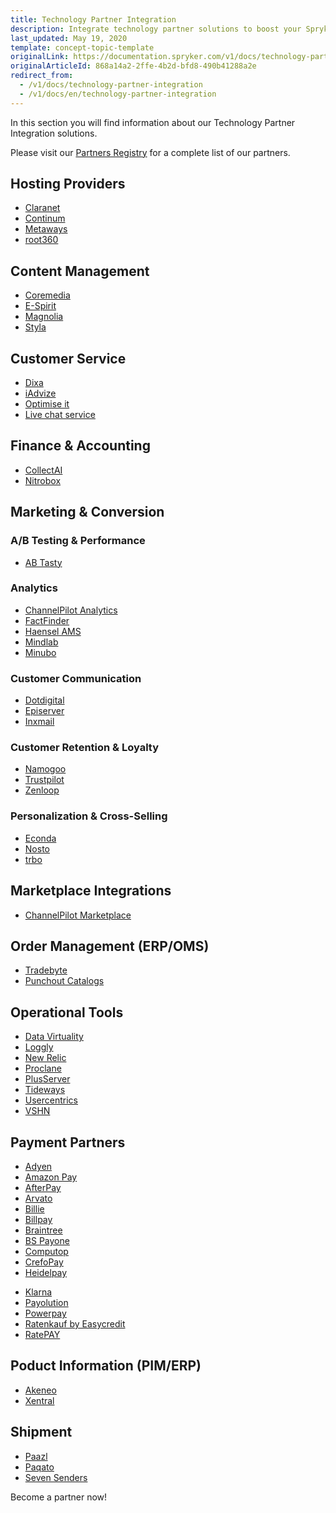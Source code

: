```yaml
---
title: Technology Partner Integration
description: Integrate technology partner solutions to boost your Spryker project performance.
last_updated: May 19, 2020
template: concept-topic-template
originalLink: https://documentation.spryker.com/v1/docs/technology-partner-integration
originalArticleId: 868a14a2-2ffe-4b2d-bfd8-490b41288a2e
redirect_from:
  - /v1/docs/technology-partner-integration
  - /v1/docs/en/technology-partner-integration
---
```


In this section you will find information about our Technology Partner Integration solutions.

Please visit our [Partners Registry](https://spryker.com/find-a-partner/) for a complete list of our partners.

##  Hosting Providers

* [Claranet](/docs/scos/user/technology-partners/201811.0/hosting-providers/claranet.html)
* [Continum](/docs/scos/user/technology-partners/201811.0/hosting-providers/continum.html)
* [Metaways](/docs/scos/user/technology-partners/201811.0/hosting-providers/metaways.html)
* [root360](/docs/scos/user/technology-partners/201811.0/hosting-providers/root-360.html)


## Content Management

<!--* [Censhare](/docs/scos/user/technology-partners/201811.0/content-management/censhare.html)-->
* [Coremedia](/docs/scos/user/technology-partners/201811.0/content-management/coremedia.html)
* [E-Spirit](/docs/scos/user/technology-partners/201811.0/content-management/e-spirit.html)
* [Magnolia](/docs/scos/user/technology-partners/201811.0/content-management/magnolia.html)
* [Styla](/docs/scos/user/technology-partners/201811.0/content-management/styla.html)

## Customer Service

* [Dixa](/docs/scos/user/technology-partners/201811.0/customer-service/dixa.html)
* [iAdvize](/docs/scos/user/technology-partners/201811.0/customer-service/iadvize.html)
* [Optimise it](/docs/scos/user/technology-partners/201811.0/customer-service/optimise-it.html)
* [Live chat service](/docs/scos/user/technology-partners/201811.0/customer-service/live-chat-service.html)

## Finance & Accounting

* [CollectAI](/docs/scos/user/technology-partners/201811.0/finance-and-accounting/collectai.html)
* [Nitrobox](/docs/scos/user/technology-partners/201811.0/finance-and-accounting/nitrobox.html)

## Marketing & Conversion
### A/B Testing & Performance

* [AB Tasty](/docs/scos/user/technology-partners/201811.0/marketing-and-conversion/ab-testing-and-performance/ab-tasty.html)
<!--* [Baqend](/docs/scos/user/technology-partners/201811.0/marketing-and-conversion/ab-testing-and-performance/baqend.html)-->

### Analytics

* [ChannelPilot Analytics](/docs/scos/user/technology-partners/201811.0/marketing-and-conversion/analytics/channelpilot-analytics.html)
* [FactFinder](/docs/scos/user/technology-partners/201811.0/marketing-and-conversion/analytics/fact-finder/fact-finder.html)
* [Haensel AMS](/docs/scos/user/technology-partners/201811.0/marketing-and-conversion/analytics/haensel-ams.html)
* [Mindlab](/docs/scos/user/technology-partners/201811.0/marketing-and-conversion/analytics/mindlab.html)
* [Minubo](/docs/scos/user/technology-partners/201811.0/marketing-and-conversion/analytics/minubo.html)

### Customer Communication

* [Dotdigital](/docs/scos/user/technology-partners/201811.0/marketing-and-conversion/customer-communication/dotdigital.html)
* [Episerver](/docs/scos/user/technology-partners/201811.0/marketing-and-conversion/customer-communication/episerver/episerver.html)
* [Inxmail](/docs/scos/user/technology-partners/201811.0/marketing-and-conversion/customer-communication/inxmail.html)

### Customer Retention & Loyalty

* [Namogoo](/docs/scos/user/technology-partners/201811.0/marketing-and-conversion/customer-retention-and-loyalty/namogoo.html) 
* [Trustpilot](/docs/scos/user/technology-partners/201811.0/marketing-and-conversion/customer-retention-and-loyalty/trustpilot.html)
* [Zenloop](/docs/scos/user/technology-partners/201811.0/marketing-and-conversion/customer-retention-and-loyalty/zenloop.html)

### Personalization & Cross-Selling

<!--* [8Select](/docs/scos/user/technology-partners/201811.0/marketing-and-conversion/personalization-and-cross-selling/8select.html)-->
<!--* [Contentserv](/docs/scos/user/technology-partners/201811.0/marketing-and-conversion/personalization-and-cross-selling/contentserv.html)-->
* [Econda](/docs/scos/user/technology-partners/201811.0/marketing-and-conversion/personalization-and-cross-selling/econda/econda.html)
* [Nosto](/docs/scos/user/technology-partners/201811.0/marketing-and-conversion/personalization-and-cross-selling/nosto.html)
* [trbo](/docs/scos/user/technology-partners/201811.0/marketing-and-conversion/personalization-and-cross-selling/trbo.html)

## Marketplace Integrations

* [ChannelPilot Marketplace](/docs/scos/user/technology-partners/201811.0/marketplace-integrations/channelpilot-marketplace.html)

## Order Management (ERP/OMS)

* [Tradebyte](/docs/scos/user/technology-partners/201811.0/order-management-erpoms/tradebyte.html)
* [Punchout Catalogs](https://documentation.spryker.com/v1/docs/punchout-catalogs)

## Operational Tools

<!--* [Common Solutions](/docs/scos/user/technology-partners/201811.0/operational-tools-monitoring-legal-etc/common-solutions.html)-->
* [Data Virtuality](/docs/scos/user/technology-partners/201811.0/operational-tools-monitoring-legal-etc/data-virtuality.html)
* [Loggly](/docs/scos/user/technology-partners/201811.0/operational-tools-monitoring-legal-etc/loggly.html)
* [New Relic](/docs/scos/user/technology-partners/201811.0/operational-tools-monitoring-legal-etc/new-relic.html)
* [Proclane](/docs/scos/user/technology-partners/201811.0/operational-tools-monitoring-legal-etc/proclane.html)
* [PlusServer](/docs/scos/user/technology-partners/201811.0/operational-tools-monitoring-legal-etc/plusserver.html)
* [Tideways](/docs/scos/user/technology-partners/201811.0/operational-tools-monitoring-legal-etc/tideways.html)
* [Usercentrics](/docs/scos/user/technology-partners/201811.0/operational-tools-monitoring-legal-etc/usercentrics.html)
* [VSHN](/docs/scos/user/technology-partners/201811.0/operational-tools-monitoring-legal-etc/vshn.html)
<!--* [Mindcurv](/docs/scos/user/technology-partners/201811.0/operational-tools-monitoring-legal-etc/mindcurv.html)-->
<!--* [Shopmacher](/docs/scos/user/technology-partners/201811.0/operational-tools-monitoring-legal-etc/shopmacher.html)-->


## Payment Partners

* [Adyen](/docs/scos/user/technology-partners/201811.0/payment-partners/adyen/payment-integration-adyen.html)
* [Amazon Pay](/docs/scos/user/technology-partners/201811.0/payment-partners/amazon-pay/amazon-pay.html)
* [AfterPay](/docs/scos/user/technology-partners/201811.0/payment-partners/afterpay/afterpay.html)
* [Arvato](/docs/scos/user/technology-partners/201811.0/payment-partners/arvato/arvato.html)
* [Billie](/docs/scos/user/technology-partners/201811.0/payment-partners/billie.html)
* [Billpay](/docs/scos/user/technology-partners/201811.0/payment-partners/billpay/billpay.html) 
* [Braintree](/docs/scos/user/technology-partners/201811.0/payment-partners/braintree/braintree.html)
* [BS Payone](/docs/scos/user/technology-partners/201811.0/payment-partners/bs-payone/bs-payone.html)
* [Computop](/docs/scos/user/technology-partners/201811.0/payment-partners/computop/computop.html)
* [CrefoPay](/docs/scos/user/technology-partners/201811.0/payment-partners/crefopay/crefopay.html)
* [Heidelpay](/docs/scos/user/technology-partners/201811.0/payment-partners/heidelpay/heidelpay.html)
<!--* [Informa Solutions](/docs/scos/user/technology-partners/201811.0/payment-partners/informa-solutions.html)-->
* [Klarna](/docs/scos/user/technology-partners/201811.0/payment-partners/klarna/klarna.html)
* [Payolution](/docs/scos/user/technology-partners/201811.0/payment-partners/payolution/payolution.html)
* [Powerpay](/docs/scos/user/technology-partners/201811.0/payment-partners/powerpay.html)
* [Ratenkauf by Easycredit](/docs/scos/user/technology-partners/201811.0/payment-partners/ratenkauf-by-easycredit/ratenkauf-by-easycredit.html)
* [RatePAY](/docs/scos/user/technology-partners/201811.0/payment-partners/ratepay/ratepay.html)

 ## Poduct Information (PIM/ERP)

* [Akeneo](/docs/scos/user/technology-partners/201811.0/product-information-pimerp/akeneo/akeneo.html)
* [Xentral](/docs/scos/user/technology-partners/201811.0/product-information-pimerp/xentral.html)
<!--* [Censhare](/docs/scos/user/technology-partners/201811.0/content-management/censhare.html)-->
<!--* [Contentserv](/docs/scos/user/technology-partners/201811.0/product-information-pimerp/contentserv.html)-->
<!--* [Tradebyte](/docs/scos/user/technology-partners/201811.0/order-management-erpoms/tradebyte.html)-->

 ## Shipment

* [Paazl](/docs/scos/user/technology-partners/201811.0/shipment/paazl.html) 
* [Paqato](/docs/scos/user/technology-partners/201811.0/shipment/paqato.html)
* [Seven Senders](/docs/scos/user/technology-partners/201811.0/shipment/seven-senders.html)

Become a partner now!
